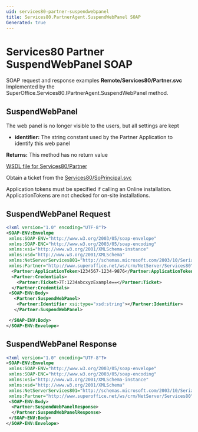 ```yaml
---
uid: services80-partner-suspendwebpanel
title: Services80.PartnerAgent.SuspendWebPanel SOAP
Generated: true
---
```


# Services80 Partner SuspendWebPanel SOAP

SOAP request and response examples **Remote/Services80/Partner.svc**
Implemented by the <see cref="M:SuperOffice.Services80.IPartnerAgent.SuspendWebPanel">SuperOffice.Services80.IPartnerAgent.SuspendWebPanel</see> method.

## SuspendWebPanel

The web panel is no longer visible to the users, but all settings are kept

* **identifier:** The string constant used by the Partner Application to identify this web panel

**Returns:** This method has no return value


[WSDL file for Services80/Partner](../Services80-Partner.md)

Obtain a ticket from the [Services80/SoPrincipal.svc](../SoPrincipal/SoPrincipal.md)

Application tokens must be specified if calling an Online installation. ApplicationTokens are not checked for on-site installations.

## SuspendWebPanel Request

```xml
<?xml version="1.0" encoding="UTF-8"?>
<SOAP-ENV:Envelope
 xmlns:SOAP-ENV="http://www.w3.org/2003/05/soap-envelope"
 xmlns:SOAP-ENC="http://www.w3.org/2003/05/soap-encoding"
 xmlns:xsi="http://www.w3.org/2001/XMLSchema-instance"
 xmlns:xsd="http://www.w3.org/2001/XMLSchema"
 xmlns:NetServerServices801="http://schemas.microsoft.com/2003/10/Serialization/"
 xmlns:Partner="http://www.superoffice.net/ws/crm/NetServer/Services80">
  <Partner:ApplicationToken>1234567-1234-9876</Partner:ApplicationToken>
  <Partner:Credentials>
    <Partner:Ticket>7T:1234abcxyzExample==</Partner:Ticket>
  </Partner:Credentials>
 <SOAP-ENV:Body>
   <Partner:SuspendWebPanel>
    <Partner:Identifier xsi:type="xsd:string"></Partner:Identifier>
   </Partner:SuspendWebPanel>

 </SOAP-ENV:Body>
</SOAP-ENV:Envelope>

```


## SuspendWebPanel Response

```xml
<?xml version="1.0" encoding="UTF-8"?>
<SOAP-ENV:Envelope
 xmlns:SOAP-ENV="http://www.w3.org/2003/05/soap-envelope"
 xmlns:SOAP-ENC="http://www.w3.org/2003/05/soap-encoding"
 xmlns:xsi="http://www.w3.org/2001/XMLSchema-instance"
 xmlns:xsd="http://www.w3.org/2001/XMLSchema"
 xmlns:NetServerServices801="http://schemas.microsoft.com/2003/10/Serialization/"
 xmlns:Partner="http://www.superoffice.net/ws/crm/NetServer/Services80">
 <SOAP-ENV:Body>
  <Partner:SuspendWebPanelResponse>
  </Partner:SuspendWebPanelResponse>
 </SOAP-ENV:Body>
</SOAP-ENV:Envelope>

```

